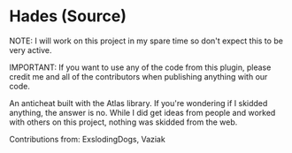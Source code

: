 # Hades (Source)
NOTE: I will work on this project in my spare time so don't expect this to be very active.

IMPORTANT: If you want to use any of the code from this plugin, please credit me and all of the contributors when publishing anything with our code.

An anticheat built with the Atlas library. If you're wondering if I skidded anything, the answer is no. While I did get ideas from people and worked with others on this project, nothing was skidded from the web.

Contributions from: ExslodingDogs, Vaziak

